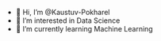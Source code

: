- 👋 Hi, I’m @Kaustuv-Pokharel
- 👀 I’m interested in Data Science
- 🌱 I’m currently learning Machine Learning


<!---
Kaustuv-Pokharel/Kaustuv-Pokharel is a ✨ special ✨ repository because its `README.md` (this file) appears on your GitHub profile.
You can click the Preview link to take a look at your changes.
--->
